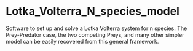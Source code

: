 # Lotka_Volterra_N_species_model
Software to set up and solve a Lotka Volterra system for n species. The Prey-Predator case, the two competing Preys, and many other simpler model can be easily recovered from this general framework.
